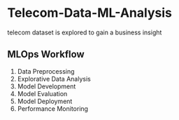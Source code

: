 # Telecom-Data-ML-Analysis
telecom dataset is explored to gain a business insight

## MLOps Workflow
1. Data Preprocessing
2. Explorative Data Analysis
3. Model Development
4. Model Evaluation
5. Model Deployment
6. Performance Monitoring
